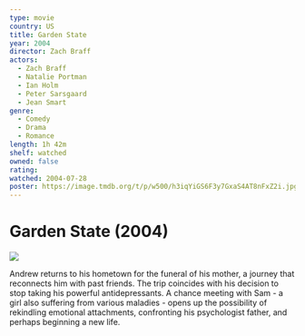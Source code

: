```yaml
---
type: movie
country: US
title: Garden State
year: 2004
director: Zach Braff
actors:
  - Zach Braff
  - Natalie Portman
  - Ian Holm
  - Peter Sarsgaard
  - Jean Smart
genre:
  - Comedy
  - Drama
  - Romance
length: 1h 42m
shelf: watched
owned: false
rating:
watched: 2004-07-28
poster: https://image.tmdb.org/t/p/w500/h3iqYiGS6F3y7GxaS4AT8nFxZ2i.jpg
---
```


# Garden State (2004)

![](https://image.tmdb.org/t/p/w500/h3iqYiGS6F3y7GxaS4AT8nFxZ2i.jpg)

Andrew returns to his hometown for the funeral of his mother, a journey that reconnects him with past friends. The trip coincides with his decision to stop taking his powerful antidepressants. A chance meeting with Sam - a girl also suffering from various maladies - opens up the possibility of rekindling emotional attachments, confronting his psychologist father, and perhaps beginning a new life.